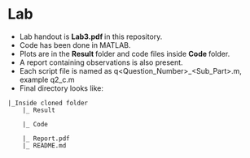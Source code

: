# Lab

- Lab handout is <strong> Lab3.pdf </strong> in this repository.
- Code has been done in MATLAB.
- Plots are in the <strong> Result </strong> folder and code files inside <strong> Code </strong> folder.
- A report containing observations is also present.
- Each script file is named as q<Question_Number>_<Sub_Part>.m, example q2_c.m
- Final directory looks like: <br>
```
|_Inside cloned folder
    |_ Result
               
    |_ Code
        
    |_ Report.pdf
    |_ README.md
```

